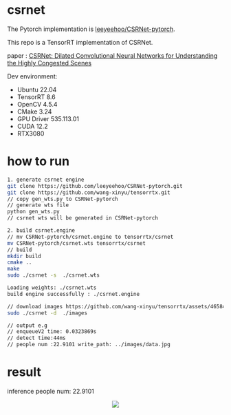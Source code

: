 # csrnet

The Pytorch implementation is [leeyeehoo/CSRNet-pytorch](https://github.com/leeyeehoo/CSRNet-pytorch).

This repo is a TensorRT implementation of CSRNet.

paper : [CSRNet: Dilated Convolutional Neural Networks for Understanding the Highly Congested Scenes](https://arxiv.org/abs/1802.10062)

Dev environment:
- Ubuntu 22.04
- TensorRT 8.6
- OpenCV 4.5.4
- CMake 3.24
- GPU Driver 535.113.01
- CUDA 12.2
- RTX3080


# how to run

```bash
1. generate csrnet engine
git clone https://github.com/leeyeehoo/CSRNet-pytorch.git
git clone https://github.com/wang-xinyu/tensorrtx.git
// copy gen_wts.py to CSRNet-pytorch
// generate wts file
python gen_wts.py
// csrnet wts will be generated in CSRNet-pytorch

2. build csrnet.engine
// mv CSRNet-pytorch/csrnet.engine to tensorrtx/csrnet
mv CSRNet-pytorch/csrnet.wts tensorrtx/csrnet
// build
mkdir build
cmake ..
make
sudo ./csrnet -s  ./csrnet.wts

Loading weights: ./csrnet.wts
build engine successfully : ./csrnet.engine

// download images https://github.com/wang-xinyu/tensorrtx/assets/46584679/46bc4def-e573-44ae-996d-5d68927c78ff and copy to images
sudo ./csrnet -d  ./images

// output e.g
// enqueueV2 time: 0.0323869s
// detect time:44ms
// people num :22.9101 write_path: ../images/data.jpg
```


# result 

inference people num: 22.9101

<p align="center">
<img src= https://raw.githubusercontent.com/wang-xinyu/tensorrtx/dbf857d25f77bf64113fc99a745ccf4973bdd44e/Density_Plot.jpg>
</p>
